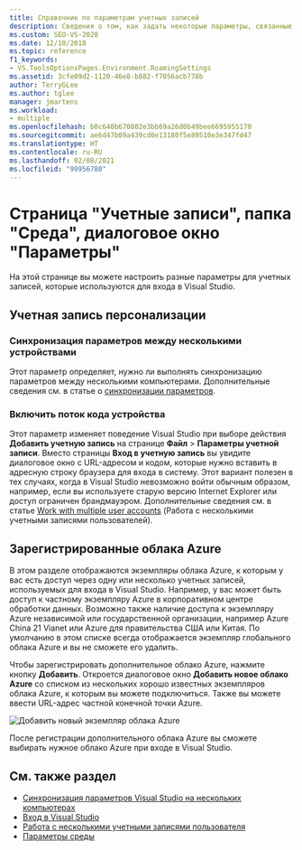 ```yaml
---
title: Справочник по параметрам учетных записей
description: Сведения о том, как задать некоторые параметры, связанные с используемыми вами учетными записями для входа в Visual Studio.
ms.custom: SEO-VS-2020
ms.date: 12/10/2018
ms.topic: reference
f1_keywords:
- VS.ToolsOptionsPages.Environment.RoamingSettings
ms.assetid: 3cfe09d2-1120-46e8-b882-f7056acb778b
author: TerryGLee
ms.author: tglee
manager: jmartens
ms.workload:
- multiple
ms.openlocfilehash: b0c640b670802e3bb69a26d0b49bee6695955170
ms.sourcegitcommit: ae6d47b09a439cd0e13180f5e89510e3e347fd47
ms.translationtype: HT
ms.contentlocale: ru-RU
ms.lasthandoff: 02/08/2021
ms.locfileid: "99956780"
---
```

# <a name="accounts-environment-options-dialog-box"></a>Страница "Учетные записи", папка "Среда", диалоговое окно "Параметры"

На этой странице вы можете настроить разные параметры для учетных записей, которые используются для входа в Visual Studio.

## <a name="personalization-account"></a>Учетная запись персонализации

### <a name="synchronize-settings-across-devices"></a>Синхронизация параметров между несколькими устройствами

Этот параметр определяет, нужно ли выполнять синхронизацию параметров между несколькими компьютерами. Дополнительные сведения см. в статье о [синхронизации параметров](../../ide/synchronized-settings-in-visual-studio.md).

### <a name="enable-device-code-flow"></a>Включить поток кода устройства

Этот параметр изменяет поведение Visual Studio при выборе действия **Добавить учетную запись** на странице **Файл** > **Параметры учетной записи**. Вместо страницы **Вход в учетную запись** вы увидите диалоговое окно с URL-адресом и кодом, которые нужно вставить в адресную строку браузера для входа в систему. Этот вариант полезен в тех случаях, когда в Visual Studio невозможно войти обычным образом, например, если вы используете старую версию Internet Explorer или доступ ограничен брандмауэром. Дополнительные сведения см. в статье [Work with multiple user accounts](../work-with-multiple-user-accounts.md#add-an-account-using-device-code-flow) (Работа с несколькими учетными записями пользователей).

## <a name="registered-azure-clouds"></a>Зарегистрированные облака Azure

В этом разделе отображаются экземпляры облака Azure, к которым у вас есть доступ через одну или несколько учетных записей, используемых для входа в Visual Studio. Например, у вас может быть доступ к частному экземпляру Azure в корпоративном центре обработки данных. Возможно также наличие доступа к экземпляру Azure независимой или государственной организации, например Azure China 21 Vianet или Azure для правительства США или Китая. По умолчанию в этом списке всегда отображается экземпляр глобального облака Azure и вы не сможете его удалить.

Чтобы зарегистрировать дополнительное облако Azure, нажмите кнопку **Добавить**. Откроется диалоговое окно **Добавить новое облако Azure** со списком из нескольких хорошо известных экземпляров облака Azure, к которым вы можете подключиться. Также вы можете ввести URL-адрес частной конечной точки Azure.

![Добавить новый экземпляр облака Azure](media/add-new-azure-cloud.png)

После регистрации дополнительного облака Azure вы сможете выбирать нужное облако Azure при входе в Visual Studio.

## <a name="see-also"></a>См. также раздел

- [Синхронизация параметров Visual Studio на нескольких компьютерах](../synchronized-settings-in-visual-studio.md)
- [Вход в Visual Studio](../signing-in-to-visual-studio.md)
- [Работа с несколькими учетными записями пользователя](../work-with-multiple-user-accounts.md)
- [Параметры среды](../environment-settings.md)
